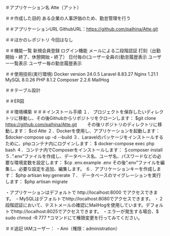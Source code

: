 ＃アプリケーション名
Atte（アット）
 
＃＃作成した目的
ある企業の人事評価のため、勤怠管理を行う

＃＃アプリケーションURL
GithubURL：https://github.com/palhina/Atte.git

＃＃ほかのレポジトリ
今回はなし

＃＃機能一覧
新規会員登録
ログイン機能
メールによる二段階認証
打刻（出勤開始・終了、休憩開始・終了）
日付毎の(ユーザー全員の)勤怠履歴表示
ユーザー一覧表示
ユーザー毎の勤怠履歴表示

＃＃使用技術(実行環境)
Docker version 24.0.5
Laravel 8.83.27
Nginx 1.21.1
MySQL 8.0.26
PHP 8.1.2
Composer 2.2.6
MailHog

＃＃テーブル設計
 
＃＃ER図
 

＃＃環境構築
＃＃＃インストール手順
１．	プロジェクトを保存したいディレクトリに移動し、その後Githubからリポジトリをクローンします：
$git clone https://github.com/palhina/Atte.git
　　その後リポジトリのディレクトリに移動します：
$cd Atte
２．Dockerを使用し、アプリケーションを起動します：
	$docker-compose up -d --build
３．Laravelのパッケージをインストールするために、phpコンテナ内にログインします：
	$ docker-compose exec php bash
４．コンテナ内でComposerをインストールします：
	＄composer install
５．”.env”ファイルを作成し、データベース名、ユーザ名、パスワードなどの必要な環境変数を設定します：
	$cp .env.example .env
その後“.env”ファイルを編集し、必要な設定を追加、編集します。
６．アプリケーションキーを作成します：
$php artisan key:generate
７．	データベースのマイグレーションを実行します：
$php artisan migrate

・アプリケーションはデフォルトで http://localhost:8000 でアクセスできます。
・MySQLはデフォルトでhttp://localhost:8080でアクセスできます。
・２段階認証において、テストメールの確認にMailHogを使用しています。デフォルトでhttp://localhost:8025でアクセスできます。
・エラーが発生する場合、$ sudo chmod -R 777 *コマンドにて権限変更を行ってみてください。

＃＃追記
IAMユーザー：
・Ami（権限：administration）
